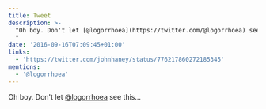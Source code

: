 ```yaml
---
title: Tweet
description: >-
  "Oh boy. Don't let [@logorrhoea](https://twitter.com/@logorrhoea) see this...
  "
date: '2016-09-16T07:09:45+01:00'
links:
  - 'https://twitter.com/johnhaney/status/776217860272185345'
mentions:
  - '@logorrhoea'
---
```

Oh boy. Don't let [@logorrhoea](https://twitter.com/@logorrhoea) see this... 
